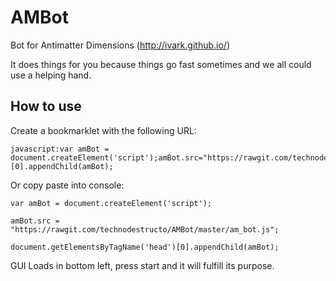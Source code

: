 # AMBot
Bot for Antimatter Dimensions (http://ivark.github.io/)

It does things for you because things go fast sometimes and we all could use a helping hand.

How to use
-----------
Create a bookmarklet with the following URL:

```
javascript:var amBot = document.createElement('script');amBot.src="https://rawgit.com/technodestructo/AMBot/master/am_bot.js";document.getElementsByTagName('head')[0].appendChild(amBot);
```

Or copy paste into console:

```
var amBot = document.createElement('script');

amBot.src = "https://rawgit.com/technodestructo/AMBot/master/am_bot.js";

document.getElementsByTagName('head')[0].appendChild(amBot);
```

GUI Loads in bottom left, press start and it will fulfill its purpose.
